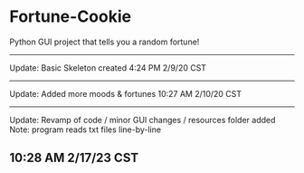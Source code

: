 # Fortune-Cookie
Python GUI project that tells you a random fortune!

----

Update: Basic Skeleton created 4:24 PM 2/9/20 CST

----

Update: Added more moods & fortunes 10:27 AM 2/10/20 CST

----

Update: Revamp of code / minor GUI changes / resources folder added
Note: program reads txt files line-by-line

10:28 AM 2/17/23 CST
----

